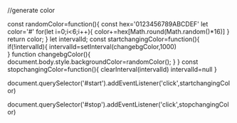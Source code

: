 //generate color

const randomColor=function(){
  const hex='0123456789ABCDEF'
  let color='#'
  for(let i=0;i<6;i++){
    color+=hex[Math.round(Math.random()*16)]
  }
  return color;
}
let intervalId;
const startchangingColor=function(){
  if(!intervalId){
    intervalId=setInterval(changebgColor,1000)  
  }
  function changebgColor(){
    document.body.style.backgroundColor=randomColor();
  }
}
const stopchangingColor=function(){
  clearInterval(intervalId)
  intervalId=null
}

document.querySelector('#start').addEventListener('click',startchangingColor)

document.querySelector('#stop').addEventListener('click',stopchangingColor)
